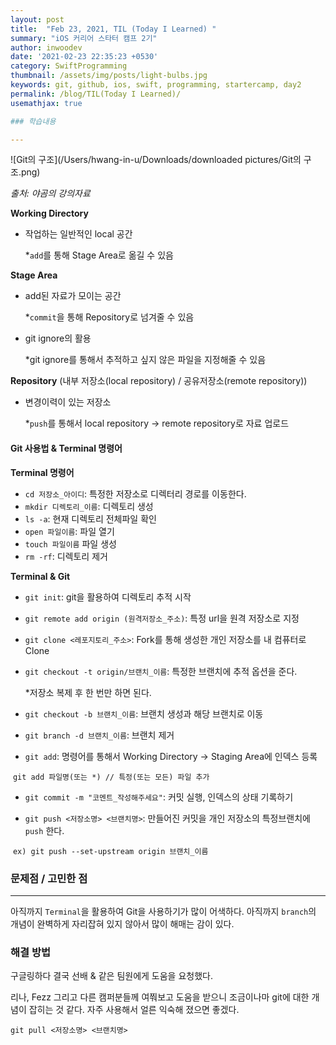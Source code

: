 ```yaml
---
layout: post
title:  "Feb 23, 2021, TIL (Today I Learned) "
summary: "iOS 커리어 스타터 캠프 2기"
author: inwoodev
date: '2021-02-23 22:35:23 +0530'
category: SwiftProgramming
thumbnail: /assets/img/posts/light-bulbs.jpg
keywords: git, github, ios, swift, programming, startercamp, day2
permalink: /blog/TIL(Today I Learned)/
usemathjax: true

### 학습내용

---
```


![Git의 구조](/Users/hwang-in-u/Downloads/downloaded pictures/Git의 구조.png)

*출처: 야곰의 강의자료*

**Working Directory**

- 작업하는 일반적인 local 공간

  *`add`를 통해 Stage Area로 옮길 수 있음

**Stage Area**

- add된 자료가 모이는 공간

  *`commit`을 통해 Repository로 넘겨줄 수 있음

- git ignore의 활용

  *git ignore를 통해서 추적하고 싶지 않은 파일을 지정해줄 수 있음

**Repository** (내부 저장소(local repository) / 공유저장소(remote repository))

- 변경이력이 있는 저장소

  *`push`를 통해서 local repository → remote repository로 자료 업로드

  

#### Git 사용법 & Terminal 명령어

**Terminal 명령어**

- `cd 저장소_아이디`: 특정한 저장소로 디렉터리 경로를 이동한다.
- `mkdir 디렉토리_이름`: 디렉토리 생성
- `ls -a`: 현재 디렉토리 전체파일 확인
- `open 파일이름`: 파일 열기
- `touch 파일이름` 파일 생성
- `rm -rf`: 디렉토리 제거



**Terminal & Git**

- `git init`: git을 활용하여 디렉토리 추적 시작
- `git remote add origin (원격저장소_주소)`: 특정 url을 원격 저장소로 지정 

- `git clone <레포지토리_주소>`:  Fork를 통해 생성한 개인 저장소를 내 컴퓨터로 Clone

- `git checkout -t origin/브랜치_이름`:  특정한 브랜치에 추적 옵션을 준다. 

  *저장소 복제 후 한 번만 하면 된다.

- `git checkout -b 브랜치_이름`: 브랜치 생성과 해당 브랜치로 이동
- `git branch -d 브랜치_이름`: 브랜치 제거

- `git add`: 명령어를 통해서 Working Directory → Staging Area에 인덱스 등록

​	 `git add 파일명(또는 *) // 특정(또는 모든) 파일 추가`

- `git commit -m "코멘트_작성해주세요"`: 커밋 실행, 인덱스의 상태 기록하기

- `git push <저장소명> <브랜치명>`:  만들어진 커밋을 개인 저장소의 특정브랜치에 `push` 한다.

​	`ex) git push --set-upstream origin 브랜치_이름`

### 문제점 / 고민한 점

---

아직까지 `Terminal`을 활용하여 Git을 사용하기가 많이 어색하다. 아직까지 `branch`의 개념이 완벽하게 자리잡혀 있지 않아서 많이 해매는 감이 있다.



### 해결 방법

구글링하다 결국 선배 & 같은 팀원에게 도움을 요청했다.

리나, Fezz 그리고 다른 캠퍼분들께 여쭤보고 도움을 받으니 조금이나마 git에 대한 개념이 잡히는 것 같다. 자주 사용해서 얼른 익숙해 졌으면 좋겠다.



`git pull <저장소명> <브랜치명>`









